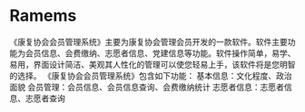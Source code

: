 # Ramems
 《康复协会会员管理系统》主要为康复协会管理会员开发的一款软件。软件主要功能为会员信息、会费缴纳、志愿者信息、党建信息等功能。软件操作简单，易学、易用，界面设计简洁、美观其人性化的管理可以使您轻易上手，该软件将是您明智的选择。 《康复协会会员管理系统》包含如下功能： 基本信息：文化程度、政治面貌 会员管理：会员信息、会员信息查询、会费缴纳统计 志愿者信息：志愿者信息、志愿者查询 
